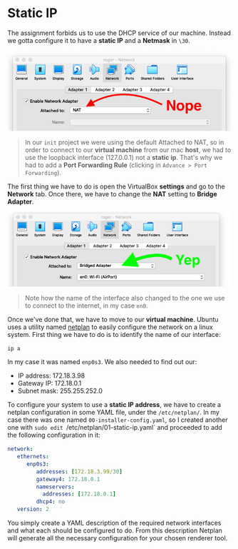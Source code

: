 # Static IP
The assignment forbids us to use the DHCP service of our machine. Instead we gotta configure it to have a **static IP** and a **Netmask** in `\30`.

![no nat](README/images/network_security/01_no_nat.png)

> In our `init` project we were using the default Attached to NAT, so in order to connect to our **virtual machine** from our mac **host**, we had to use the loopback interface (127.0.0.1) not a **static ip**. That's why we had to add a **Port Forwarding Rule** (clicking in `Advance > Port Forwarding`).

The first thing we have to do is open the VirtualBox **settings** and go to the **Network** tab. Once there, we have to change the **NAT** setting to **Bridge Adapter**.

![bridged adapter](README/images/network_security/02_bridged_adapter.png)

> Note how the name of the interface also changed to the one we use to connect to the internet, in my case `en0`.

Once we've done that, we have to move to our **virtual machine**. Ubuntu uses a utility named [netplan](https://netplan.io/) to easily configure the network on a linux system. First thing we have to do is to identify the name of our interface:
```
ip a
```
In my case it was named `enp0s3`. We also needed to find out our:

* IP address:  172.18.3.98
* Gateway IP:  172.18.0.1
* Subnet mask: 255.255.252.0

To configure your system to use a **static IP address**, we have to create a netplan configuration in some YAML file, under the `/etc/netplan/`. In my case there was one named `00-installer-config.yaml`, so I created another one with `sudo edit `/etc/netplan/01-static-ip.yaml` and proceeded to add the following configuration in it:
```yaml
network:
   ethernets:
      enp0s3:
         addresses: [172.18.3.99/30]
         gateway4: 172.18.0.1
         nameservers:
           addresses: [172.18.0.1]
         dhcp4: no
   version: 2
```

You simply create a YAML description of the required network interfaces and what each should be configured to do. From this description Netplan will generate all the necessary configuration for your chosen renderer tool.
